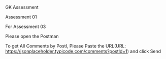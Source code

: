 GK Assessment

Assessment 01


For Assessment 03

Please open the Postman

To get All Comments by PostI, Please Paste the URL(URL: https://jsonplaceholder.typicode.com/comments?postId=1) and click Send 





